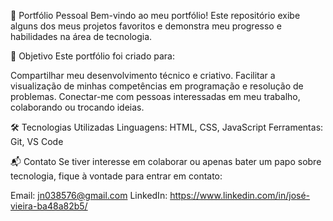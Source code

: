 💼 Portfólio Pessoal
Bem-vindo ao meu portfólio! Este repositório exibe alguns dos meus projetos favoritos e demonstra meu progresso e habilidades na área de tecnologia.

🎯 Objetivo
Este portfólio foi criado para:

Compartilhar meu desenvolvimento técnico e criativo.
Facilitar a visualização de minhas competências em programação e resolução de problemas.
Conectar-me com pessoas interessadas em meu trabalho, colaborando ou trocando ideias.

🛠️ Tecnologias Utilizadas
Linguagens: HTML, CSS, JavaScript
Ferramentas: Git, VS Code

📬 Contato
Se tiver interesse em colaborar ou apenas bater um papo sobre tecnologia, fique à vontade para entrar em contato:

Email: jn038576@gmail.com
LinkedIn: https://www.linkedin.com/in/josé-vieira-ba48a82b5/
